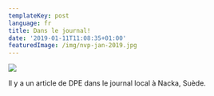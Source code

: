 ```yaml
---
templateKey: post
language: fr
title: Dans le journal!
date: '2019-01-11T11:08:35+01:00'
featuredImage: /img/nvp-jan-2019.jpg
---
```

![](/img/nvp-jan-2019.jpg)

Il y a un article de DPE dans le journal local à Nacka, Suède.
